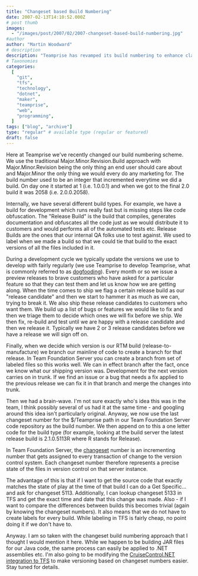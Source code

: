 ```yaml
---
title: "Changeset based Build Numbering"
date: 2007-02-13T14:10:52.000Z
# post thumb
images:
  - "/images/post/2007/02/2007-changeset-based-build-numbering.jpg"
#author
author: "Martin Woodward"
# description
description: "Teamprise has revamped its build numbering to enhance clarity, focusing on user-friendly Major.Minor.Revision milestones for better tracking."
# Taxonomies
categories:
  [
    "git",
    "tfs",
    "technology",
    "dotnet",
    "maker",
    "teamprise",
    "web",
    "programming",
  ]
tags: ["blog", "archive"]
type: "regular" # available type (regular or featured)
draft: false
---
```


Here at Teamprise we've recently changed our build numbering scheme. We use the traditional Major.Minor.Revision.Build approach with Major.Minor.Revision being the only thing an end user should care about and Major.Minor the only thing we would every do any marketing for. The build number used to be an integer that incremented everytime we did a build. On day one it started at 1 (i.e. 1.0.0.1) and when we got to the final 2.0 build it was 2058 (i.e. 2.0.0.2058).

Internally, we have several different build types. For example, we have a build for development which runs really fast but is missing steps like code obfuscation. The "Release Build" is the build that compiles, generates documentation and obfuscates all the code just as we would distribute it to customers and would performs all of the automated tests etc. Release Builds are the ones that our internal QA folks use to test against. We used to label when we made a build so that we could tie that build to the exact versions of all the files included in it.

During a development cycle we typically update the versions we use to develop with fairly regularly (we use Teamprise to develop Teamprise, what is commonly referred to as [dogfooding](http://en.wikipedia.org/wiki/Eat_one)). Every month or so we issue a preview releases to brave customers who have asked for a particular feature so that they can test them and let us know how we are getting along. When the time comes to ship we flag a certain release build as our "release candidate" and then we start to hammer it as much as we can, trying to break it. We also ship these release candidates to customers who want them. We build up a list of bugs or features we would like to fix and then we triage them to decide which ones we will fix before we ship. We then fix, re-build and test until we are happy with a release candidate and then we release it. Typically we have 2 or 3 release candidates before we have a release we will sign off on.

Finally, when we decide which version is our RTM build (release-to-manufacture) we branch our mainline of code to create a branch for that release. In Team Foundation Server you can create a branch from set of labeled files so this works well. We can in effect branch after the fact, once we know what our shipping version was. Development for the next version carries on in trunk. If we find an issue or a bug that needs a fix applied to the previous release we can fix it in that branch and merge the changes into trunk.

Then we had a brain-wave. I'm not sure exactly who's idea this was in the team, I think possibly several of us had it at the same time - and googling around this idea isn't particularly original. Anyway, we now use the last changeset number for the $/Teamprise path in our Team Foundation Server code repository as the build number. We then append on to this a one letter code for the build type (for example, looking at the build server the latest release build is 2.1.0.5113R where R stands for Release).

In Team Foundation Server, the [changeset](<http://msdn2.microsoft.com/en-us/library/ms181408(VS.80).aspx>) number is an incrementing number that gets assigned to every transaction of change to the version control system. Each changeset number therefore represents a precise state of the files in version control on that server instance.

The advantage of this is that if I want to get the source code that exactly matches the state of play at the time of that build I can do a Get Specific... and ask for changeset 5113. Additionally, I can lookup changeset 5133 in TFS and get the exact time and date that this change was made. Also - if I want to compare the differences between builds this becomes trivial (again by knowing the changeset numbers). It also means that we do not have to create labels for every build. While labeling in TFS is fairly cheap, no point doing it if we don't have to.

Anyway. I am so taken with the changeset build numbering approach that I thought I would mention it here. While we happen to be building JAR files for our Java code, the same process can easily be applied to .NET assemblies etc. I'm also going to be modifying the [CruiseControl.NET integration to TFS](http://www.codeplex.com/TFSCCNetPlugin/) to make versioning based on changeset numbers easier. Stay tuned for details.

